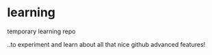 # learning
temporary learning repo

..to experiment and learn about all that nice github advanced features!
